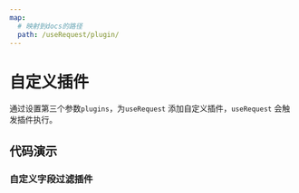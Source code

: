 ```yaml
---
map:
  # 映射到docs的路径
  path: /useRequest/plugin/
---
```


# 自定义插件

通过设置第三个参数`plugins`，为`useRequest` 添加自定义插件，`useRequest` 会触发插件执行。

## 代码演示

### 自定义字段过滤插件

<demo src="./demo/demo.vue"
  language="vue"
  title=""
  desc="字段过滤插件">
</demo>
